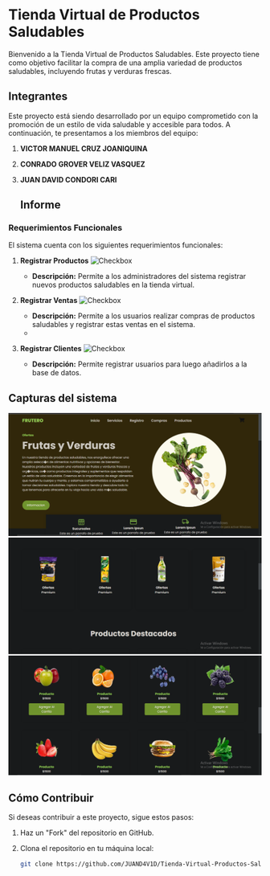 # Tienda Virtual de Productos Saludables

Bienvenido a la Tienda Virtual de Productos Saludables. Este proyecto tiene como objetivo facilitar la compra de una amplia variedad de productos saludables, incluyendo frutas y verduras frescas.


## Integrantes

Este proyecto está siendo desarrollado por un equipo comprometido con la promoción de un estilo de vida saludable y accesible para todos. A continuación, te presentamos a los miembros del equipo:

1. **VICTOR MANUEL CRUZ JOANIQUINA**
2. **CONRADO GROVER VELIZ VASQUEZ**
3. **JUAN DAVID CONDORI CARI**
   
   ## Informe

 ### Requerimientos Funcionales

El sistema cuenta con los siguientes requerimientos funcionales:

1. **Registrar Productos** ![Checkbox](https://img.shields.io/badge/Estado-Implementado-brightgreen)

   - **Descripción:** Permite a los administradores del sistema registrar nuevos productos saludables en la tienda virtual.

2. **Registrar Ventas** ![Checkbox](https://img.shields.io/badge/Estado-No%20Implementado-red)

   - **Descripción:** Permite a los usuarios realizar compras de productos saludables y registrar estas ventas en el sistema.
   - 
3. **Registrar Clientes** ![Checkbox](https://img.shields.io/badge/Estado-Implementado-brightgreen)

   - **Descripción:** Permite registrar usuarios para luego añadirlos a la base de datos.

## Capturas del sistema
![Mi Imagen](img_uno.png)
![Mi Imagen](img_dos.png)
![Mi Imagen](img_tres.png)

## Cómo Contribuir

Si deseas contribuir a este proyecto, sigue estos pasos:

1. Haz un "Fork" del repositorio en GitHub.

2. Clona el repositorio en tu máquina local:

   ```bash
   git clone https://github.com/JUAND4V1D/Tienda-Virtual-Productos-Saludables.git
